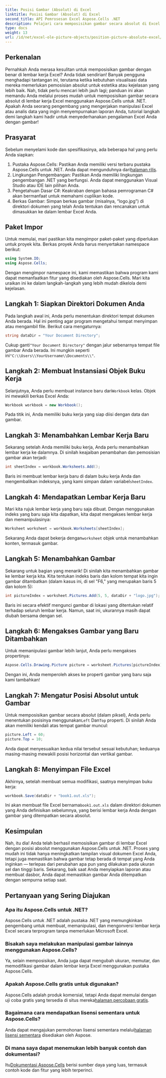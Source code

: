 ```yaml
---
title: Posisi Gambar (Absolut) di Excel
linktitle: Posisi Gambar (Absolut) di Excel
second_title: API Pemrosesan Excel Aspose.Cells .NET
description: Pelajari cara memposisikan gambar secara absolut di Excel menggunakan Aspose.Cells untuk .NET dengan tutorial langkah demi langkah yang komprehensif ini.
type: docs
weight: 13
url: /id/net/excel-ole-picture-objects/position-picture-absolute-excel/
---
```

## Perkenalan
Pernahkah Anda merasa kesulitan untuk memposisikan gambar dengan benar di lembar kerja Excel? Anda tidak sendirian! Banyak pengguna menghadapi tantangan ini, terutama ketika kebutuhan visualisasi data mereka memerlukan pemosisian absolut untuk estetika atau kejelasan yang lebih baik. Nah, tidak perlu mencari lebih jauh lagi; panduan ini akan memandu Anda melalui proses mudah untuk memposisikan gambar secara absolut di lembar kerja Excel menggunakan Aspose.Cells untuk .NET. Apakah Anda seorang pengembang yang mengerjakan manipulasi Excel atau analis data yang ingin menyempurnakan laporan Anda, tutorial langkah demi langkah kami hadir untuk menyederhanakan pengalaman Excel Anda dengan gambar!
## Prasyarat
Sebelum menyelami kode dan spesifikasinya, ada beberapa hal yang perlu Anda siapkan:
1.  Pustaka Aspose.Cells: Pastikan Anda memiliki versi terbaru pustaka Aspose.Cells untuk .NET. Anda dapat mengunduhnya dari[halaman rilis](https://releases.aspose.com/cells/net/).
2. Lingkungan Pengembangan: Pastikan Anda memiliki lingkungan pengembangan .NET yang berfungsi. Anda dapat menggunakan Visual Studio atau IDE lain pilihan Anda.
3. Pengetahuan Dasar C#: Keakraban dengan bahasa pemrograman C# akan bermanfaat untuk memahami cuplikan kode.
4. Berkas Gambar: Simpan berkas gambar (misalnya, “logo.jpg”) di direktori dokumen yang telah Anda tentukan dan rencanakan untuk dimasukkan ke dalam lembar Excel Anda.

## Paket Impor
Untuk memulai, mari pastikan kita mengimpor paket-paket yang diperlukan untuk proyek kita. Berkas proyek Anda harus menyertakan namespace berikut:
```csharp
using System.IO;
using Aspose.Cells;
```
Dengan mengimpor namespace ini, kami memastikan bahwa program kami dapat memanfaatkan fitur yang disediakan oleh Aspose.Cells.
Mari kita uraikan ini ke dalam langkah-langkah yang lebih mudah dikelola demi kejelasan.
## Langkah 1: Siapkan Direktori Dokumen Anda
Pada langkah awal ini, Anda perlu menentukan direktori tempat dokumen Anda berada. Hal ini penting agar program mengetahui tempat menyimpan atau mengambil file. Berikut cara mengaturnya:
```csharp
string dataDir = "Your Document Directory";
```
 Cukup ganti`"Your Document Directory"` dengan jalur sebenarnya tempat file gambar Anda berada. Ini mungkin seperti ini`"C:\\Users\\YourUsername\\Documents\\"`.
## Langkah 2: Membuat Instansiasi Objek Buku Kerja
 Selanjutnya, Anda perlu membuat instance baru dari`Workbook` kelas. Objek ini mewakili berkas Excel Anda:
```csharp
Workbook workbook = new Workbook();
```
Pada titik ini, Anda memiliki buku kerja yang siap diisi dengan data dan gambar.
## Langkah 3: Menambahkan Lembar Kerja Baru
Sekarang setelah Anda memiliki buku kerja, Anda perlu menambahkan lembar kerja ke dalamnya. Di sinilah keajaiban penambahan dan pemosisian gambar akan terjadi:
```csharp
int sheetIndex = workbook.Worksheets.Add();
```
 Baris ini membuat lembar kerja baru di dalam buku kerja Anda dan mengembalikan indeksnya, yang kami simpan dalam variabel`sheetIndex`.
## Langkah 4: Mendapatkan Lembar Kerja Baru
Mari kita rujuk lembar kerja yang baru saja dibuat. Dengan menggunakan indeks yang baru saja kita dapatkan, kita dapat mengakses lembar kerja dan memanipulasinya:
```csharp
Worksheet worksheet = workbook.Worksheets[sheetIndex];
```
 Sekarang Anda dapat bekerja dengan`worksheet` objek untuk menambahkan konten, termasuk gambar.
## Langkah 5: Menambahkan Gambar
Sekarang untuk bagian yang menarik! Di sinilah kita menambahkan gambar ke lembar kerja kita. Kita tentukan indeks baris dan kolom tempat kita ingin gambar ditambatkan (dalam kasus ini, di sel "F6," yang merupakan baris 5 dan kolom 5):
```csharp
int pictureIndex = worksheet.Pictures.Add(5, 5, dataDir + "logo.jpg");
```
Baris ini secara efektif mengunci gambar di lokasi yang ditentukan relatif terhadap seluruh lembar kerja. Namun, saat ini, ukurannya masih dapat diubah bersama dengan sel.
## Langkah 6: Mengakses Gambar yang Baru Ditambahkan
Untuk memanipulasi gambar lebih lanjut, Anda perlu mengakses propertinya:
```csharp
Aspose.Cells.Drawing.Picture picture = worksheet.Pictures[pictureIndex];
```
Dengan ini, Anda memperoleh akses ke properti gambar yang baru saja kami tambahkan!
## Langkah 7: Mengatur Posisi Absolut untuk Gambar
 Untuk memposisikan gambar secara absolut (dalam piksel), Anda perlu menentukan posisinya menggunakan`Left` Dan`Top` properti. Di sinilah Anda akan memiliki kendali atas tempat gambar muncul:
```csharp
picture.Left = 60;
picture.Top = 10;
```
Anda dapat menyesuaikan kedua nilai tersebut sesuai kebutuhan; keduanya masing-masing mewakili posisi horizontal dan vertikal gambar.
## Langkah 8: Menyimpan File Excel
Akhirnya, setelah membuat semua modifikasi, saatnya menyimpan buku kerja:
```csharp
workbook.Save(dataDir + "book1.out.xls");
```
 Ini akan membuat file Excel bernama`book1.out.xls` dalam direktori dokumen yang Anda definisikan sebelumnya, yang berisi lembar kerja Anda dengan gambar yang ditempatkan secara absolut.

## Kesimpulan
Nah, itu dia! Anda telah berhasil memosisikan gambar di lembar Excel dengan posisi absolut menggunakan Aspose.Cells untuk .NET. Proses yang mudah ini tidak hanya meningkatkan tampilan visual dokumen Excel Anda, tetapi juga memastikan bahwa gambar tetap berada di tempat yang Anda inginkan — terlepas dari perubahan apa pun yang dilakukan pada ukuran sel dan tinggi baris. Sekarang, baik saat Anda menyiapkan laporan atau membuat dasbor, Anda dapat memastikan gambar Anda ditempatkan dengan sempurna setiap saat.
## Pertanyaan yang Sering Diajukan
### Apa itu Aspose.Cells untuk .NET?
Aspose.Cells untuk .NET adalah pustaka .NET yang memungkinkan pengembang untuk membuat, memanipulasi, dan mengonversi lembar kerja Excel secara terprogram tanpa memerlukan Microsoft Excel.
### Bisakah saya melakukan manipulasi gambar lainnya menggunakan Aspose.Cells?
Ya, selain memposisikan, Anda juga dapat mengubah ukuran, memutar, dan memodifikasi gambar dalam lembar kerja Excel menggunakan pustaka Aspose.Cells.
### Apakah Aspose.Cells gratis untuk digunakan?
 Aspose.Cells adalah produk komersial, tetapi Anda dapat memulai dengan uji coba gratis yang tersedia di situs mereka[halaman percobaan gratis](https://releases.aspose.com/).
### Bagaimana cara mendapatkan lisensi sementara untuk Aspose.Cells?
 Anda dapat mengajukan permohonan lisensi sementara melalui[halaman lisensi sementara](https://purchase.aspose.com/temporary-license/) disediakan oleh Aspose.
### Di mana saya dapat menemukan lebih banyak contoh dan dokumentasi?
 Itu[Dokumentasi Aspose.Cells](https://reference.aspose.com/cells/net/) berisi sumber daya yang luas, termasuk contoh kode dan fitur yang lebih terperinci.